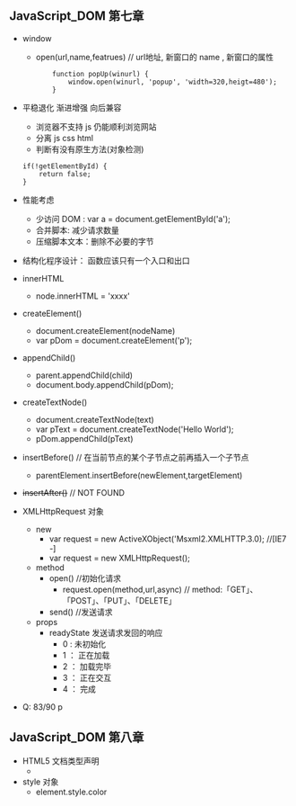 ## JavaScript_DOM 第七章

- window
    - open(url,name,featrues) // url地址,  新窗口的 name , 新窗口的属性
        ```
            function popUp(winurl) {
                window.open(winurl, 'popup', 'width=320,heigt=480');
            }
        ```

- 平稳退化 渐进增强 向后兼容
    - 浏览器不支持 js 仍能顺利浏览网站
    - 分离 js css html
    - 判断有没有原生方法(对象检测)
    ```
    if(!getElementById) {
        return false;
    }
    ```

- 性能考虑
    - 少访问 DOM : var a = document.getElementById('a');
    - 合并脚本: 减少请求数量
    - 压缩脚本文本：删除不必要的字节

- 结构化程序设计： 函数应该只有一个入口和出口

- innerHTML
    - node.innerHTML = 'xxxx'
- createElement()
    - document.createElement(nodeName)
    - var pDom = document.createElement('p');
- appendChild()
    - parent.appendChild(child)
    - document.body.appendChild(pDom);
- createTextNode()
    - document.createTextNode(text)
    - var pText = document.createTextNode('Hello World');
    - pDom.appendChild(pText)

- insertBefore() // 在当前节点的某个子节点之前再插入一个子节点
    - parentElement.insertBefore(newElement,targetElement)
- ~~insertAfter()~~ // NOT FOUND


- XMLHttpRequest 对象
    - new
        - var request = new ActiveXObject('Msxml2.XMLHTTP.3.0); //[IE7 -]
        - var request = new XMLHttpRequest();
    - method
        - open() //初始化请求
            - request.open(method,url,async)  // method:「GET」、「POST」、「PUT」、「DELETE」
        - send() //发送请求
    - props
        - readyState 发送请求发回的响应 
            - 0 : 未初始化
            - 1 ： 正在加载
            - 2 ： 加载完毕
            - 3 ： 正在交互
            - 4 ： 完成

- Q: 83/90 p 


## JavaScript_DOM 第八章

-  HTML5 文档类型声明
    - <!DOCTYPE html>
- style 对象
    - element.style.color